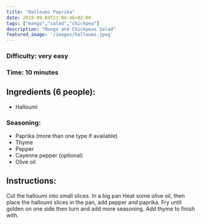 ```yaml
---
title: "Halloumi Paprika"
date: 2019-09-04T21:04:46+02:00
tags: ["mango","salad","chickpea"]
description: "Mango and Chickpeas Salad"
featured_image: '/images/halloumi.jpeg'
---
```


### Difficulty: very easy
### Time: 10 minutes


## Ingredients (6 people):
- Halloumi


### Seasoning:
- Paprika (more than one type if available)
- Thyme
- Pepper
- Cayenne pepper (optional)
- Olive oil

## Instructions:
Cut the halloumi into small slices. In a big pan Heat some olive oil, then place the
halloumi slices in the pan, add pepper and paprika. Fry until golden on one side then
turn and add more seasoning. Add thyme to finish with.





